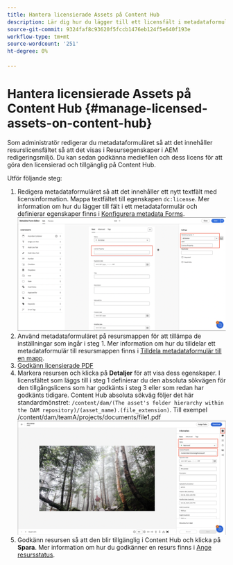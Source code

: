 ```yaml
---
title: Hantera licensierade Assets på Content Hub
description: Lär dig hur du lägger till ett licensfält i metadataformuläret för mediefiler, använder metadataegenskapen Licens på objektmappar och godkänner mediefiler med licenser för användning.
source-git-commit: 9324faf8c93620f5fccb1476eb124f5e640f193e
workflow-type: tm+mt
source-wordcount: '251'
ht-degree: 0%

---
```



# Hantera licensierade Assets på Content Hub {#manage-licensed-assets-on-content-hub}

Som administratör redigerar du metadataformuläret så att det innehåller resurslicensfältet så att det visas i Resursegenskaper i AEM redigeringsmiljö. Du kan sedan godkänna mediefilen och dess licens för att göra den licensierad och tillgänglig på Content Hub.

Utför följande steg:

1. Redigera metadataformuläret så att det innehåller ett nytt textfält med licensinformation. Mappa textfältet till egenskapen `dc:license`. Mer information om hur du lägger till fält i ett metadataformulär och definierar egenskaper finns i [Konfigurera metadata Forms](/help/assets/metadata-assets-view.md#metadata-forms).
   ![ZIP-extrahering](/help/assets/assets/metadata-form-edit.png)
1. Använd metadataformuläret på resursmappen för att tillämpa de inställningar som ingår i steg 1. Mer information om hur du tilldelar ett metadataformulär till resursmappen finns i [Tilldela metadataformulär till en mapp](/help/assets/metadata-assets-view.md#metadata-forms).
1. [Godkänn licensierade PDF](/help/assets/manage-organize-assets-view.md#set-asset-status)
1. Markera resursen och klicka på **Detaljer** för att visa dess egenskaper. I licensfältet som läggs till i steg 1 definierar du den absoluta sökvägen för den tillgångslicens som har godkänts i steg 3 eller som redan har godkänts tidigare. Content Hub absoluta sökväg följer det här standardmönstret: `/content/dam/(The asset's folder hierarchy within the DAM repository)/(asset_name).(file_extension)`. Till exempel /content/dam/teamA/projects/documents/file1.pdf
   ![absolut sökväg](/help/assets/assets/absolute-path.png)
1. Godkänn resursen så att den blir tillgänglig i Content Hub och klicka på **Spara**. Mer information om hur du godkänner en resurs finns i [Ange resursstatus](/help/assets/manage-organize-assets-view.md#set-asset-status).



